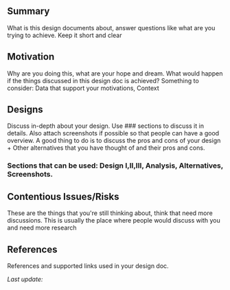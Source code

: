 ## Summary
What is this design documents about, answer questions like what are you trying to achieve. Keep it short and clear 

## Motivation
Why are you doing this, what are your hope and dream. What would happen if the things discussed in this design doc is achieved?
Something to consider: Data that support your motivations, Context

## Designs
Discuss in-depth about your design. Use ### sections to discuss it in details. Also attach screenshots if possible so that people can have a good overview. A good thing to do is to discuss the pros and cons of your design + Other alternatives that you have thought of and their pros and cons.

### Sections that can be used: Design I,II,III, Analysis, Alternatives, Screenshots.

## Contentious Issues/Risks
These are the things that you're still thinking about, think that need more discussions. This is usually the place where people would discuss with you and need more research

## References
References and supported links used in your design doc.

<i> Last update: </i>